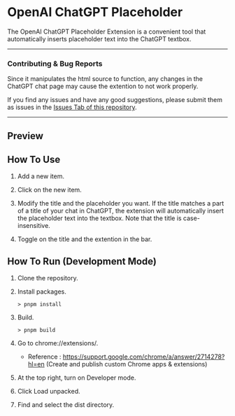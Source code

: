 # OpenAI ChatGPT Placeholder

The OpenAI ChatGPT Placeholder Extension is a convenient tool that automatically inserts placeholder text into the ChatGPT textbox.

---

### Contributing & Bug Reports

Since it manipulates the html source to function, any changes in the ChatGPT chat page may cause the extention to not work properly.

If you find any issues and have any good suggestions, please submit them as issues in the [Issues Tab of this repository](https://github.com/hsk-kr/openai-chatgpt-placeholder/issues).

---

## Preview

## How To Use

1. Add a new item.

2. Click on the new item.

3. Modify the title and the placeholder you want. If the title matches a part of a title of your chat in ChatGPT, the extension will automatically insert the placeholder text into the textbox. Note that the title is case-insensitive.

4. Toggle on the title and the extention in the bar.

## How To Run (Development Mode)

1. Clone the repository.

2. Install packages.

   ```console
   > pnpm install
   ```

3. Build.

   ```console
   > pnpm build
   ```

4. Go to chrome://extensions/.

   - Reference : https://support.google.com/chrome/a/answer/2714278?hl=en (Create and publish custom Chrome apps & extensions)

5. At the top right, turn on Developer mode.

6. Click Load unpacked.

7. Find and select the dist directory.
